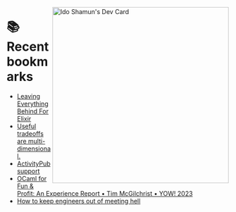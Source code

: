 <a href="https://app.daily.dev/idoshamun"><img src="https://api.daily.dev/devcards/v2/28849d86070e4c099c877ab6837c61f0.png?type=default&r=auy" align="right" width="400" alt="Ido Shamun's Dev Card"/></a>

# 📚 Recent bookmarks
<!-- BOOKMARKS:START -->
- [Leaving Everything Behind For Elixir](https://app.daily.dev/posts/Fm0SfhSCi?utm_source=rss&utm_medium=bookmarks&utm_campaign=28849d86070e4c099c877ab6837c61f0)
- [Useful tradeoffs are multi-dimensional.](https://app.daily.dev/posts/WaESJqLrj?utm_source=rss&utm_medium=bookmarks&utm_campaign=28849d86070e4c099c877ab6837c61f0)
- [ActivityPub support](https://app.daily.dev/posts/vId2jr2Ix?utm_source=rss&utm_medium=bookmarks&utm_campaign=28849d86070e4c099c877ab6837c61f0)
- [OCaml for Fun &amp; Profit: An Experience Report • Tim McGilchrist • YOW! 2023](https://app.daily.dev/posts/NTgkCvb9N?utm_source=rss&utm_medium=bookmarks&utm_campaign=28849d86070e4c099c877ab6837c61f0)
- [How to keep engineers out of meeting hell](https://app.daily.dev/posts/vZz8LRCw2?utm_source=rss&utm_medium=bookmarks&utm_campaign=28849d86070e4c099c877ab6837c61f0)
<!-- BOOKMARKS:END -->
